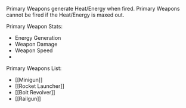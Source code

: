 Primary Weapons generate Heat/Energy when fired. Primary Weapons cannot be fired if the Heat/Energy is maxed out.

Primary Weapon Stats:
-  Energy Generation
-  Weapon Damage
-  Weapon Speed
-  

Primary Weapons List:
-  [[Minigun]]
-  [[Rocket Launcher]]
-  [[Bolt Revolver]]
-  [[Railgun]]